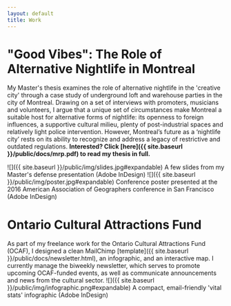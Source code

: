 ```yaml
---
layout: default
title: Work
---
```


# "Good Vibes": The Role of Alternative Nightlife in Montreal

My Master's thesis examines the role of alternative nightlife in the 'creative city' through a case study of underground loft and warehouse parties in the city of Montreal. Drawing on a set of interviews with promoters, musicians and volunteers, I argue that a unique set of circumstances make Montreal a suitable host for alternative forms of nightlife: its openness to foreign influences, a supportive cultural milieu, plenty of post-industrial spaces and relatively light police intervention. However, Montreal’s future as a ‘nightlife city’ rests on its ability to recognize and address a legacy of restrictive and outdated regulations. **Interested? Click [here]({{ site.baseurl }}/public/docs/mrp.pdf) to read my thesis in full.**

![]({{ site.baseurl }}/public/img/slides.jpg#expandable)
<span class="caption">A few slides from my Master's defense presentation (Adobe InDesign) </span>
![]({{ site.baseurl }}/public/img/poster.jpg#expandable)
<span class="caption">Conference poster presented at the 2016 American Association of Geographers conference in San Francisco (Adobe InDesign)</span>


# Ontario Cultural Attractions Fund

As part of my freelance work for the Ontario Cultural Attractions Fund (OCAF), I designed a clean MailChimp [template]({{ site.baseurl }}/public/docs/newsletter.html), an infographic, and an interactive map. I currently manage the biweekly newsletter, which serves to promote upcoming OCAF-funded events, as well as communicate announcements and news from the cultural sector.
![]({{ site.baseurl }}/public/img/infographic.png#expandable)
<span class="caption">A compact, email-friendly 'vital stats' infographic (Adobe InDesign)</span>
